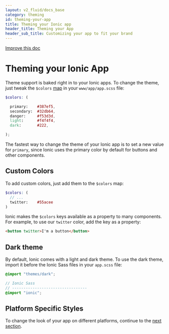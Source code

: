 ```yaml
---
layout: v2_fluid/docs_base
category: theming
id: theming-your-app
title: Theming your Ionic app
header_title: Theming your App
header_sub_title: Customizing your app to fit your brand
---
```

<div class="improve-docs">
  <a href='https://github.com/driftyco/ionic-site/edit/master/docs/v2/theming/theming-your-app/index.md'>
    Improve this doc
  </a>
</div>

<h1 class="title">Theming your Ionic App</h1>

Theme support is baked right in to your Ionic apps. To change the theme, just tweak the `$colors` [map](http://sass-lang.com/documentation/file.SASS_REFERENCE.html#maps) in your `www/app/app.scss` file:

```scss
$colors: (

  primary:    #387ef5,
  secondary:  #32db64,
  danger:     #f53d3d,
  light:      #f4f4f4,
  dark:       #222,

);

```

The fastest way to change the theme of your Ionic app is to set a new value for `primary`, since Ionic uses the primary color by default for buttons and other components.

## Custom Colors

To add custom colors, just add them to the `$colors` map:

```scss
$colors: (
  // ...
  twitter:    #55acee
)
```

Ionic makes the `$colors` keys available as a property to many components. For example, to use our `twitter` color, add the key as a property:

```html
<button twitter>I'm a button</button>
```

## Dark theme

By default, Ionic comes with a light and dark theme. To use the dark theme, import it before the Ionic Sass files in your `app.scss` file:

```scss
@import "themes/dark";

// Ionic Sass
// ---------------------------------
@import "ionic";
```

## Platform Specific Styles

To change the look of your app on different platforms, continue to the [next section](../platform-specific-styles/).
